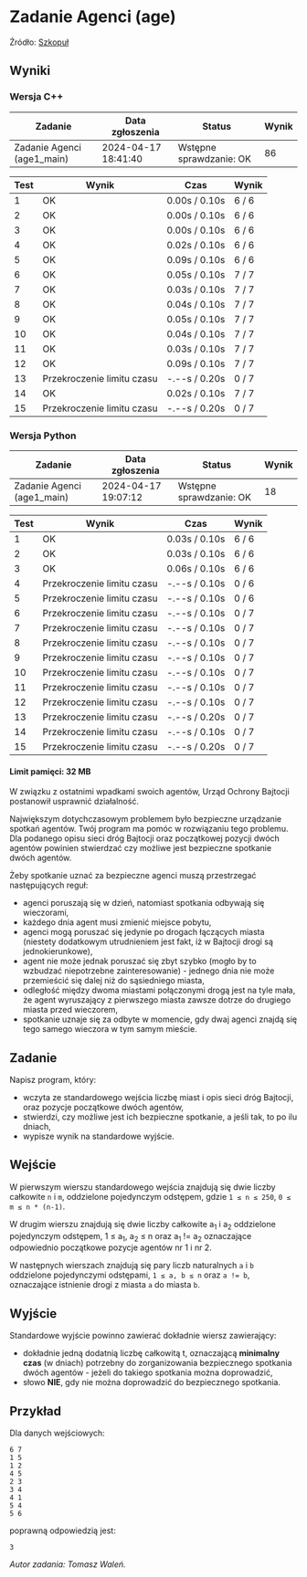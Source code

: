 # Zadanie Agenci (age)


Źródło: <a href="https://szkopul.edu.pl/problemset/problem/5ngwR2pw5IQsTAOKQL3qFgjm/site/?key=statement">Szkopuł</a>

## Wyniki

### Wersja C++
| Zadanie                        | Data zgłoszenia      | Status                      | Wynik |
| ------------------------------ | -------------------- | --------------------------- | ----- |
| Zadanie Agenci (age1_main)     | 2024-04-17 18:41:40  | Wstępne sprawdzanie: OK     | 86    |


| Test | Wynik                  | Czas         | Wynik   |
|------|------------------------|--------------|---------|
| 1    | OK                     | 0.00s / 0.10s| 6 / 6   |
| 2    | OK                     | 0.00s / 0.10s| 6 / 6   |
| 3    | OK                     | 0.00s / 0.10s| 6 / 6   |
| 4    | OK                     | 0.02s / 0.10s| 6 / 6   |
| 5    | OK                     | 0.09s / 0.10s| 6 / 6   |
| 6    | OK                     | 0.05s / 0.10s| 7 / 7   |
| 7    | OK                     | 0.03s / 0.10s| 7 / 7   |
| 8    | OK                     | 0.04s / 0.10s| 7 / 7   |
| 9    | OK                     | 0.05s / 0.10s| 7 / 7   |
| 10   | OK                     | 0.04s / 0.10s| 7 / 7   |
| 11   | OK                     | 0.03s / 0.10s| 7 / 7   |
| 12   | OK                     | 0.09s / 0.10s| 7 / 7   |
| 13   | Przekroczenie limitu czasu | -.--s / 0.20s | 0 / 7 |
| 14   | OK                     | 0.02s / 0.10s| 7 / 7   |
| 15   | Przekroczenie limitu czasu | -.--s / 0.20s | 0 / 7 |



### Wersja Python

| Zadanie                   | Data zgłoszenia      | Status                  | Wynik |
|---------------------------|----------------------|-------------------------|-------|
| Zadanie Agenci (age1_main)| 2024-04-17 19:07:12  | Wstępne sprawdzanie: OK | 18    |


| Test | Wynik                        | Czas           | Wynik   |
|------|------------------------------|----------------|---------|
| 1    | OK                           | 0.03s / 0.10s  | 6 / 6   |
| 2    | OK                           | 0.03s / 0.10s  | 6 / 6   |
| 3    | OK                           | 0.06s / 0.10s  | 6 / 6   |
| 4    | Przekroczenie limitu czasu   | -.--s / 0.10s  | 0 / 6   |
| 5    | Przekroczenie limitu czasu   | -.--s / 0.10s  | 0 / 6   |
| 6    | Przekroczenie limitu czasu   | -.--s / 0.10s  | 0 / 7   |
| 7    | Przekroczenie limitu czasu   | -.--s / 0.10s  | 0 / 7   |
| 8    | Przekroczenie limitu czasu   | -.--s / 0.10s  | 0 / 7   |
| 9    | Przekroczenie limitu czasu   | -.--s / 0.10s  | 0 / 7   |
| 10   | Przekroczenie limitu czasu   | -.--s / 0.10s  | 0 / 7   |
| 11   | Przekroczenie limitu czasu   | -.--s / 0.10s  | 0 / 7   |
| 12   | Przekroczenie limitu czasu   | -.--s / 0.10s  | 0 / 7   |
| 13   | Przekroczenie limitu czasu   | -.--s / 0.20s  | 0 / 7   |
| 14   | Przekroczenie limitu czasu   | -.--s / 0.10s  | 0 / 7   |
| 15   | Przekroczenie limitu czasu   | -.--s / 0.20s  | 0 / 7   |



#### Limit pamięci: 32 MB

W związku z ostatnimi wpadkami swoich agentów, Urząd Ochrony Bajtocji postanowił usprawnić działalność.

Największym dotychczasowym problemem było bezpieczne urządzanie spotkań agentów. Twój program ma pomóc w rozwiązaniu tego problemu. Dla podanego opisu sieci dróg Bajtocji oraz początkowej pozycji dwóch agentów powinien stwierdzać czy możliwe jest bezpieczne spotkanie dwóch agentów.

Żeby spotkanie uznać za bezpieczne agenci muszą przestrzegać następujących reguł:

- agenci poruszają się w dzień, natomiast spotkania odbywają się wieczorami,
- każdego dnia agent musi zmienić miejsce pobytu,
- agenci mogą poruszać się jedynie po drogach łączących miasta (niestety dodatkowym utrudnieniem jest fakt, iż w Bajtocji drogi są jednokierunkowe),
- agent nie może jednak poruszać się zbyt szybko (mogło by to wzbudzać niepotrzebne zainteresowanie) - jednego dnia nie może przemieścić się dalej niż do sąsiedniego miasta,
- odległość między dwoma miastami połączonymi drogą jest na tyle mała, że agent wyruszający z pierwszego miasta zawsze dotrze do drugiego miasta przed wieczorem,
- spotkanie uznaje się za odbyte w momencie, gdy dwaj agenci znajdą się tego samego wieczora w tym samym mieście.

## Zadanie
Napisz program, który:

- wczyta ze standardowego wejścia liczbę miast i opis sieci dróg Bajtocji, oraz pozycje początkowe dwóch agentów,
- stwierdzi, czy możliwe jest ich bezpieczne spotkanie, a jeśli tak, to po ilu dniach,
- wypisze wynik na standardowe wyjście.

## Wejście

W pierwszym wierszu standardowego wejścia znajdują się dwie liczby całkowite  `n` i `m`, oddzielone pojedynczym odstępem, gdzie `1 ≤ n ≤ 250`, `0 ≤ m ≤ n * (n-1)`.

W drugim wierszu znajdują się dwie liczby całkowite a<sub>1</sub> i a<sub>2</sub> oddzielone pojedynczym odstępem, 1 ≤ a<sub>1</sub>, a<sub>2</sub> ≤ n oraz a<sub>1</sub> != a<sub>2</sub> oznaczające odpowiednio początkowe pozycje agentów nr 1 i nr 2.

W  następnych wierszach znajdują się pary liczb naturalnych `a` i `b` oddzielone pojedynczymi odstępami, `1 ≤ a, b ≤ n` oraz `a != b`, oznaczające istnienie drogi z miasta `a` do miasta `b`.


## Wyjście
Standardowe wyjście powinno zawierać dokładnie  wiersz zawierający:

- dokładnie jedną dodatnią liczbę całkowitą t, oznaczającą **minimalny czas** (w dniach) potrzebny do zorganizowania bezpiecznego spotkania dwóch agentów - jeżeli do takiego spotkania można doprowadzić,
- słowo **NIE**, gdy nie można doprowadzić do bezpiecznego spotkania.

## Przykład
Dla danych wejściowych:
```
6 7
1 5
1 2
4 5
2 3
3 4
4 1
5 4
5 6
```
poprawną odpowiedzią jest:
```
3
```


_Autor zadania: Tomasz Waleń._